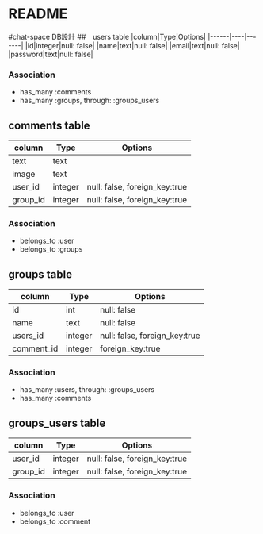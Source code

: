 # README

#chat-space DB設計
##　users table
|column|Type|Options|
|------|----|-------|
|id|integer|null: false|
|name|text|null: false|
|email|text|null: false|
|password|text|null: false|
### Association
 - has_many :comments
 - has_many :groups, through: :groups_users

## comments table
|column|Type|Options|
|------|----|-------|
|text|text||
|image|text||
|user_id|integer|null: false, foreign_key:true|
|group_id|integer|null: false, foreign_key:true|
### Association
- belongs_to :user
- belongs_to :groups

## groups table
|column|Type|Options|
|------|----|-------|
|id|int|null: false|
|name|text|null: false| 
|users_id|integer|null: false, foreign_key:true|
|comment_id|integer|foreign_key:true|
### Association
- has_many :users, through: :groups_users
- has_many :comments

## groups_users table
|column|Type|Options|
|------|----|-------|
|user_id|integer|null: false, foreign_key:true|
|group_id|integer|null: false, foreign_key:true|
### Association
- belongs_to :user
- belongs_to :comment
